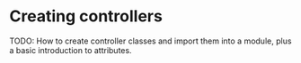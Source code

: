 # Creating controllers

TODO: How to create controller classes and import them into a module, plus a basic introduction to attributes.
